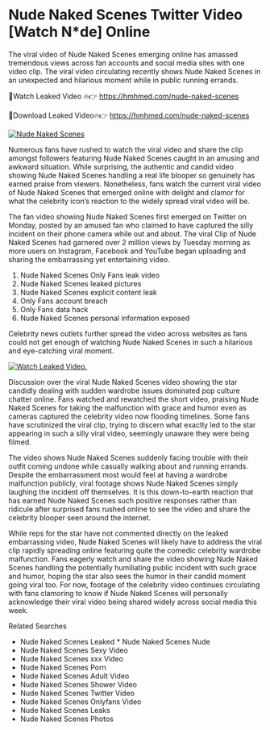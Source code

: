 ﻿# Nude Naked Scenes Twitter Video [Watch N*de] Online

The viral video of ﻿Nude Naked Scenes emerging online has amassed tremendous views across fan accounts and social media sites with one video clip. The viral video circulating recently shows ﻿Nude Naked Scenes in an unexpected and hilarious moment while in public running errands. 

🔴Watch Leaked Video 🔥👉  https://hmhmed.com/nude-naked-scenes 

🔴Download Leaked Video🔥👉  https://hmhmed.com/nude-naked-scenes 

[![Nude Naked Scenes](https://i.imgur.com/dJHk4Zq.gif)](https://hmhmed.com/nude-naked-scenes)

Numerous fans have rushed to watch the viral video and share the clip amongst followers featuring ﻿Nude Naked Scenes caught in an amusing and awkward situation. While surprising, the authentic and candid video showing ﻿Nude Naked Scenes handling a real life blooper so genuinely has earned praise from viewers. Nonetheless, fans watch the current viral video of ﻿Nude Naked Scenes that emerged online with delight and clamor for what the celebrity icon’s reaction to the widely spread viral video will be.

The fan video showing ﻿Nude Naked Scenes first emerged on Twitter on Monday, posted by an amused fan who claimed to have captured the silly incident on their phone camera while out and about. The viral Clip of ﻿Nude Naked Scenes had garnered over 2 million views by Tuesday morning as more users on Instagram, Facebook and YouTube began uploading and sharing the embarrassing yet entertaining video. 

1. ﻿Nude Naked Scenes Only Fans leak video
2. ﻿Nude Naked Scenes leaked pictures
3. ﻿Nude Naked Scenes explicit content leak
4. Only Fans account breach
5. Only Fans data hack
6. ﻿Nude Naked Scenes personal information exposed

Celebrity news outlets further spread the video across websites as fans could not get enough of watching ﻿Nude Naked Scenes in such a hilarious and eye-catching viral moment. 

[![Watch Leaked Video.](https://miro.medium.com/v2/resize:fit:828/format:webp/1*cilzJN44JGOrTw9NJCrNHA.gif "Watch Leaked Video")](https://hmhmed.com/nude-naked-scenes)

Discussion over the viral ﻿Nude Naked Scenes video showing the star candidly dealing with sudden wardrobe issues dominated pop culture chatter online. Fans watched and rewatched the short video, praising ﻿Nude Naked Scenes for taking the malfunction with grace and humor even as cameras captured the celebrity video now flooding timelines. Some fans have scrutinized the viral clip, trying to discern what exactly led to the star appearing in such a silly viral video, seemingly unaware they were being filmed.

The video shows ﻿Nude Naked Scenes suddenly facing trouble with their outfit coming undone while casually walking about and running errands. Despite the embarrassment most would feel at having a wardrobe malfunction publicly, viral footage shows ﻿Nude Naked Scenes simply laughing the incident off themselves. It is this down-to-earth reaction that has earned ﻿Nude Naked Scenes such positive responses rather than ridicule after surprised fans rushed online to see the video and share the celebrity blooper seen around the internet.  

While reps for the star have not commented directly on the leaked embarrassing video, ﻿Nude Naked Scenes will likely have to address the viral clip rapidly spreading online featuring quite the comedic celebrity wardrobe malfunction. Fans eagerly watch and share the video showing ﻿Nude Naked Scenes handling the potentially humiliating public incident with such grace and humor, hoping the star also sees the humor in their candid moment going viral too. For now, footage of the celebrity video continues circulating with fans clamoring to know if ﻿Nude Naked Scenes will personally acknowledge their viral video being shared widely across social media this week.

Related Searches
* ﻿Nude Naked Scenes Leaked
﻿* Nude Naked Scenes Nude
* ﻿Nude Naked Scenes Sexy Video
* ﻿Nude Naked Scenes xxx Video
* ﻿Nude Naked Scenes Porn
* ﻿Nude Naked Scenes Adult Video
* ﻿Nude Naked Scenes Shower Video
* ﻿Nude Naked Scenes Twitter Video
* ﻿Nude Naked Scenes Onlyfans Video
* ﻿Nude Naked Scenes Leaks
* ﻿Nude Naked Scenes Photos